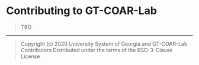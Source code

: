 # Contributing to GT-COAR-Lab

> TBD

---

> Copyright (c) 2020 University System of Georgia and GT-COAR-Lab Contributors
> Distributed under the terms of the BSD-3-Clause License
